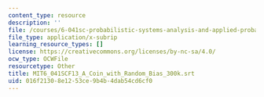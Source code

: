 ```yaml
---
content_type: resource
description: ''
file: /courses/6-041sc-probabilistic-systems-analysis-and-applied-probability-fall-2013/016f21308e1253ce9b4b4dab54cd6cf0_MIT6_041SCF13_A_Coin_with_Random_Bias_300k.vtt
file_type: application/x-subrip
learning_resource_types: []
license: https://creativecommons.org/licenses/by-nc-sa/4.0/
ocw_type: OCWFile
resourcetype: Other
title: MIT6_041SCF13_A_Coin_with_Random_Bias_300k.srt
uid: 016f2130-8e12-53ce-9b4b-4dab54cd6cf0
---
```


